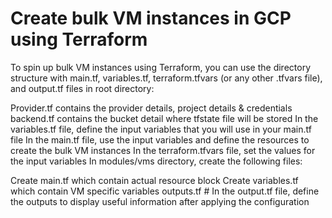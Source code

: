 # Create bulk VM instances in GCP using Terraform

To spin up bulk VM instances using Terraform, you can use the directory structure with main.tf, variables.tf, terraform.tfvars (or any other .tfvars file), and output.tf files in root directory:

Provider.tf contains the provider details, project details & credentials
backend.tf contains the bucket detail where tfstate file will be stored
In the variables.tf file, define the input variables that you will use in your main.tf file
In the main.tf file, use the input variables and define the resources to create the bulk VM instances
In the terraform.tfvars file, set the values for the input variables
In modules/vms directory, create the following files:

Create main.tf which contain actual resource block
Create variables.tf which contain VM specific variables
outputs.tf # In the output.tf file, define the outputs to display useful information after applying the configuration
